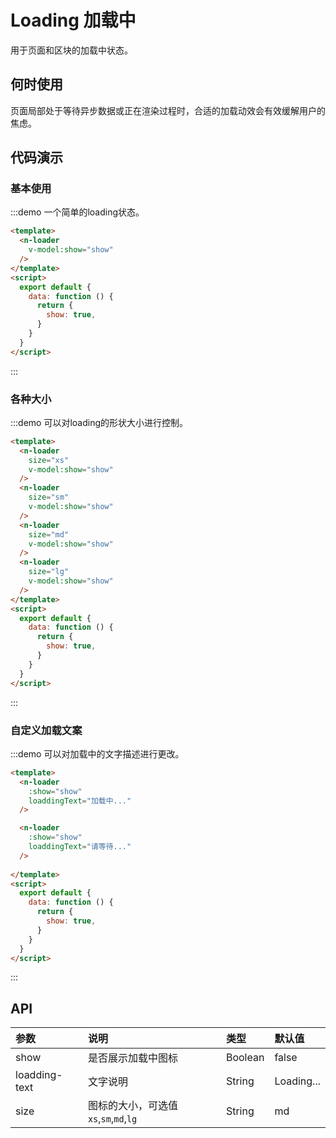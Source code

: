 
# Loading 加载中

用于页面和区块的加载中状态。

## 何时使用

页面局部处于等待异步数据或正在渲染过程时，合适的加载动效会有效缓解用户的焦虑。

## 代码演示

### 基本使用

:::demo 一个简单的loading状态。

```html
<template>
  <n-loader
    v-model:show="show"
  />
</template>
<script>
  export default {
    data: function () {
      return {
        show: true,
      }
    }
  }
</script>

```
:::

### 各种大小

:::demo 可以对loading的形状大小进行控制。

```html
<template>
  <n-loader
    size="xs"
    v-model:show="show"
  />
  <n-loader
    size="sm"
    v-model:show="show"
  />
  <n-loader
    size="md"
    v-model:show="show"
  />
  <n-loader
    size="lg"
    v-model:show="show"
  />
</template>
<script>
  export default {
    data: function () {
      return {
        show: true,
      }
    }
  }
</script>

```
:::

### 自定义加载文案

:::demo 可以对加载中的文字描述进行更改。

```html
<template>
  <n-loader
    :show="show"
    loaddingText="加载中..."
  />

  <n-loader
    :show="show"
    loaddingText="请等待..."
  />
  
</template>
<script>
  export default {
    data: function () {
      return {
        show: true,
      }
    }
  }
</script>

```
:::


## API

| 参数 | 说明 | 类型 | 默认值 |
| :--- | :--- | :--- | :--- |
| show | 是否展示加载中图标 | Boolean | false |
| loadding-text | 文字说明 | String | Loading... |
| size    | 图标的大小，可选值 `xs`,`sm`,`md`,`lg` | String     | md |